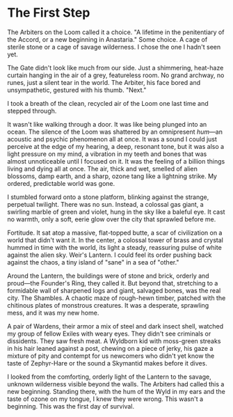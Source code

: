 # The First Step

The Arbiters on the Loom called it a choice. "A lifetime in the penitentiary of the Accord, or a new beginning in Anastaria." Some choice. A cage of sterile stone or a cage of savage wilderness. I chose the one I hadn't seen yet.

The Gate didn't look like much from our side. Just a shimmering, heat-haze curtain hanging in the air of a grey, featureless room. No grand archway, no runes, just a silent tear in the world. The Arbiter, his face bored and unsympathetic, gestured with his thumb. "Next."

I took a breath of the clean, recycled air of the Loom one last time and stepped through.

It wasn't like walking through a door. It was like being plunged into an ocean. The silence of the Loom was shattered by an omnipresent *hum*—an acoustic and psychic phenomenon all at once. It was a sound I could just perceive at the edge of my hearing, a deep, resonant tone, but it was also a light pressure on my mind, a vibration in my teeth and bones that was almost unnoticeable until I focused on it. It was the feeling of a billion things living and dying all at once. The air, thick and wet, smelled of alien blossoms, damp earth, and a sharp, ozone tang like a lightning strike. My ordered, predictable world was gone.

I stumbled forward onto a stone platform, blinking against the strange, perpetual twilight. There was no sun. Instead, a colossal gas giant, a swirling marble of green and violet, hung in the sky like a baleful eye. It cast no warmth, only a soft, eerie glow over the city that sprawled before me.

Fortitude. It sat atop a massive, flat-topped butte, a scar of civilization on a world that didn't want it. In the center, a colossal tower of brass and crystal hummed in time with the world, its light a steady, reassuring pulse of white against the alien sky. Weir's Lantern. I could feel its order pushing back against the chaos, a tiny island of "sane" in a sea of "other."

Around the Lantern, the buildings were of stone and brick, orderly and proud—the Founder's Ring, they called it. But beyond that, stretching to a formidable wall of sharpened logs and giant, salvaged bones, was the real city. The Shambles. A chaotic maze of rough-hewn timber, patched with the chitinous plates of monstrous creatures. It was a desperate, sprawling mess, and it was my new home.

A pair of Wardens, their armor a mix of steel and dark insect shell, watched my group of fellow Exiles with weary eyes. They didn't see criminals or dissidents. They saw fresh meat. A Wyldborn kid with moss-green streaks in his hair leaned against a post, chewing on a piece of jerky, his gaze a mixture of pity and contempt for us newcomers who didn't yet know the taste of Zephyr-Hare or the sound a Skymantid makes before it dives.

I looked from the comforting, orderly light of the Lantern to the savage, unknown wilderness visible beyond the walls. The Arbiters had called this a new beginning. Standing there, with the hum of the Wyld in my ears and the taste of ozone on my tongue, I knew they were wrong. This wasn't a beginning. This was the first day of survival.
